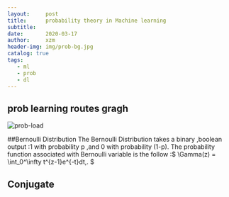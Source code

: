 ```yaml
---
layout:     post
title:      probability theory in Machine learning
subtitle:    
date:       2020-03-17
author:     xzm
header-img: img/prob-bg.jpg
catalog: true
tags:
   - ml
   - prob
   - dl
---
```


## prob learning routes gragh

![prob-load](https://raw.githubusercontent.com/YAyaXM/YAyaXM.github.io/master/img/prob.jpg)


##Bernoulli Distribution
The Bernoulli Distribution takes a binary ,boolean output :1 with probability p ,and 0 with probability (1-p).
The probability function associated with Bernoulli variable is the follow :$ \Gamma(z) = \int_0^\infty t^{z-1}e^{-t}dt\,. $



## Conjugate
